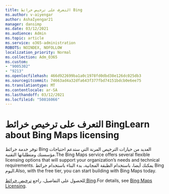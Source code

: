 ```yaml
---
title: التعرف على ترخيص خرائط Bing
ms.author: v-aiyengar
author: AshaIyengar21
manager: dansimp
ms.date: 03/12/2021
ms.audience: Admin
ms.topic: article
ms.service: o365-administration
ROBOTS: NOINDEX, NOFOLLOW
localization_priority: Normal
ms.collection: Adm_O365
ms.custom:
- "9005302"
- "9213"
ms.openlocfilehash: 466d922699ba1a0c1978fd0dbd38e126dc025db3
ms.sourcegitcommit: 74663ad4a32dfa643f377fbd74151bdcb0e6ee75
ms.translationtype: MT
ms.contentlocale: ar-SA
ms.lasthandoff: 03/12/2021
ms.locfileid: "50816066"
---
```

# <a name="learn-about-bing-maps-licensing"></a><span data-ttu-id="73499-102">التعرف على ترخيص خرائط Bing</span><span class="sxs-lookup"><span data-stu-id="73499-102">Learn about Bing Maps licensing</span></span>

<span data-ttu-id="73499-103">توفر خدمة خرائط Bing العديد من خيارات الترخيص المرنة التي ستدعم احتياجات مؤسستك ومتطلباتها التقنية.</span><span class="sxs-lookup"><span data-stu-id="73499-103">The Bing Maps service offers several flexible licensing options that will support your organization’s needs and technical requirements.</span></span> <span data-ttu-id="73499-104">يمكنك أيضا، باستخدام الطبقة المجانية، بدء البناء باستخدام خرائط Bing اليوم.</span><span class="sxs-lookup"><span data-stu-id="73499-104">Also, with the free tier, you can start building with Bing Maps today.</span></span>

<span data-ttu-id="73499-105">للحصول على التفاصيل، راجع [ترخيص خرائط Bing](https://go.microsoft.com/fwlink/?linkid=2150203).</span><span class="sxs-lookup"><span data-stu-id="73499-105">For details, see [Bing Maps Licensing](https://go.microsoft.com/fwlink/?linkid=2150203).</span></span>
